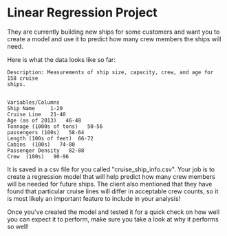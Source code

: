 # Linear Regression Project

They are currently building new ships for some customers and want you to create a model and use it to predict how many crew members the ships will need.

Here is what the data looks like so far:

    Description: Measurements of ship size, capacity, crew, and age for 158 cruise
    ships.


    Variables/Columns
    Ship Name     1-20
    Cruise Line   21-40
    Age (as of 2013)   46-48
    Tonnage (1000s of tons)   50-56
    passengers (100s)   58-64
    Length (100s of feet)  66-72
    Cabins  (100s)   74-80
    Passenger Density   82-88
    Crew  (100s)   90-96
    
It is saved in a csv file for you called "cruise_ship_info.csv". Your job is to create a regression model that will help predict how many crew members will be needed for future ships. The client also mentioned that they have found that particular cruise lines will differ in acceptable crew counts, so it is most likely an important feature to include in your analysis! 

Once you've created the model and tested it for a quick check on how well you can expect it to perform, make sure you take a look at why it performs so well!